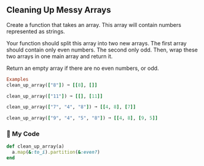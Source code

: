 ## Cleaning Up Messy Arrays

Create a function that takes an array. This array will contain numbers represented as strings.

Your function should split this array into two new arrays. The first array should contain only even numbers. The second only odd. Then, wrap these two arrays in one main array and return it.

Return an empty array if there are no even numbers, or odd.
```ruby
Examples
clean_up_array(["8"]) ➞ [[8], []]

clean_up_array(["11"]) ➞ [[], [11]]

clean_up_array(["7", "4", "8"]) ➞ [[4, 8], [7]]

clean_up_array(["9", "4", "5", "8"]) ➞ [[4, 8], [9, 5]]
```
### :gem: My Code
```ruby
def clean_up_array(a)
  a.map(&:to_i).partition(&:even?)
end
```
